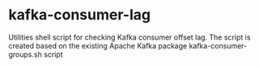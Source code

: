# kafka-consumer-lag
Utilities shell script for checking Kafka consumer offset lag. The script is created based on the existing Apache Kafka package kafka-consumer-groups.sh script
